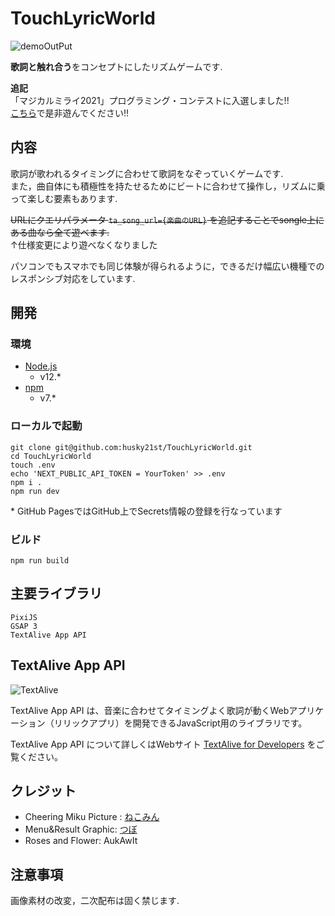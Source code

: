 # TouchLyricWorld
![demoOutPut](https://user-images.githubusercontent.com/68993961/135465467-e0b4f60d-939b-42bb-b1d9-5fd3a01a4d3f.gif)

**歌詞と触れ合う**をコンセプトにしたリズムゲームです.

**追記**  
「マジカルミライ2021」プログラミング・コンテストに入選しました!!  
[こちら](https://magicalmirai.com/2021/procon/entry.html#entry_no05)で是非遊んでください!!

## 内容

歌詞が歌われるタイミングに合わせて歌詞をなぞっていくゲームです.  
また，曲自体にも積極性を持たせるためにビートに合わせて操作し，リズムに乗って楽しむ要素もあります.

~~URLにクエリパラメータ `ta_song_url={楽曲のURL}` を追記することでsongle上にある曲なら全て遊べます.~~  
↑仕様変更により遊べなくなりました

パソコンでもスマホでも同じ体験が得られるように，できるだけ幅広い機種でのレスポンシブ対応をしています.

## 開発

### 環境

- [Node.js](https://nodejs.org/)
  - v12.\*
- [npm](https://www.npmjs.com/)
  - v7.\*

### ローカルで起動

```
git clone git@github.com:husky21st/TouchLyricWorld.git
cd TouchLyricWorld
touch .env
echo 'NEXT_PUBLIC_API_TOKEN = YourToken' >> .env
npm i .
npm run dev
```

\* GitHub PagesではGitHub上でSecrets情報の登録を行なっています

### ビルド

```
npm run build
```

## 主要ライブラリ

```
PixiJS
GSAP 3
TextAlive App API
```

## TextAlive App API

![TextAlive](https://i.gyazo.com/thumb/1000/5301e6f642d255c5cfff98e049b6d1f3-png.png)

TextAlive App API は、音楽に合わせてタイミングよく歌詞が動くWebアプリケーション（リリックアプリ）を開発できるJavaScript用のライブラリです。

TextAlive App API について詳しくはWebサイト [TextAlive for Developers](https://developer.textalive.jp/) をご覧ください。

## クレジット

- Cheering Miku Picture : [ねこみん](https://twitter.com/nukotun)
- Menu&Result Graphic: [つぼ](https://twitter.com/tsubo_pi)
- Roses and Flower: AukAwIt

## 注意事項

画像素材の改変，二次配布は固く禁じます.
